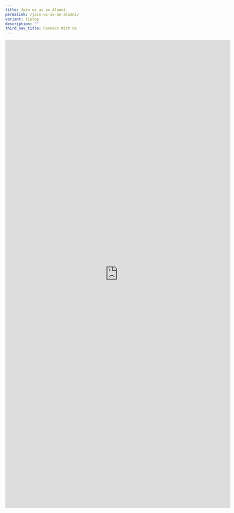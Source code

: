 ```yaml
---
title: Join us as an Alumni
permalink: /join-us-as-an-alumni/
variant: tiptap
description: ""
third_nav_title: Connect With Us
---
```

<div class="iframe-wrapper">
<iframe height="1500" width="720" allowfullscreen="true" frameborder="0" src="https://docs.google.com/forms/d/e/1FAIpQLSeL5_A3Yz3mLm2nzaSzjzef-vx1b0bn_hs8i8CMZVKPoPrsNA/viewform?embedded=true"></iframe>
</div>
<p></p>